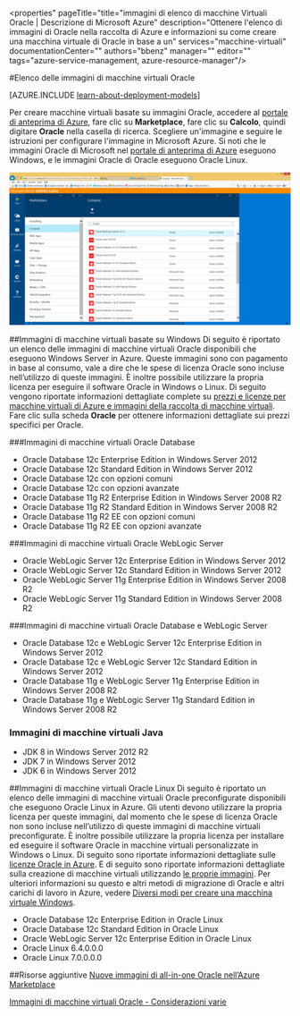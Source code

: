 <properties"
pageTitle="title="immagini di elenco di macchine Virtuali Oracle | Descrizione di Microsoft Azure"
description="Ottenere l'elenco di immagini di Oracle nella raccolta di Azure e informazioni su come creare una macchina virtuale di Oracle in base a un"
services="macchine-virtuali"
documentationCenter=""
authors="bbenz"
manager=""
editor=""
tags="azure-service-management, azure-resource-manager"/>

<tags
ms.service="virtual-machines"
ms.devlang="na"
ms.topic="article"
ms.tgt_pltfrm="vm-multiple"
ms.workload="infrastructure-services"
ms.date="06/22/2015"
ms.author="bbenz" />

#Elenco delle immagini di macchine virtuali Oracle

[AZURE.INCLUDE [learn-about-deployment-models](../../includes/learn-about-deployment-models-both-include.md)]


Per creare macchine virtuali basate su immagini Oracle, accedere al [portale di anteprima di Azure](https://ms.portal.azure.com/), fare clic su **Marketplace**, fare clic su **Calcolo**, quindi digitare **Oracle** nella casella di ricerca. Scegliere un'immagine e seguire le istruzioni per configurare l'immagine in Microsoft Azure. Si noti che le immagini Oracle di Microsoft nel [portale di anteprima di Azure](https://ms.portal.azure.com/) eseguono Windows, e le immagini Oracle di Oracle eseguono Oracle Linux.

![](media/virtual-machines-oracle-list-oracle-virtual-machine-images/image1.png)

##Immagini di macchine virtuali basate su Windows
Di seguito è riportato un elenco delle immagini di macchine virtuali Oracle disponibili che eseguono Windows Server in Azure. Queste immagini sono con pagamento in base al consumo, vale a dire che le spese di licenza Oracle sono incluse nell’utilizzo di queste immagini. È inoltre possibile utilizzare la propria licenza per eseguire il software Oracle in Windows o Linux. Di seguito vengono riportate informazioni dettagliate complete su [prezzi e licenze per macchine virtuali di Azure e immagini della raccolta di macchine virtuali](http://azure.microsoft.com/pricing/details/virtual-machines/#oracle-software). Fare clic sulla scheda **Oracle** per ottenere informazioni dettagliate sui prezzi specifici per Oracle.

###Immagini di macchine virtuali Oracle Database
- Oracle Database 12c Enterprise Edition in Windows Server 2012
- Oracle Database 12c Standard Edition in Windows Server 2012
- Oracle Database 12c con opzioni comuni
- Oracle Database 12c con opzioni avanzate
- Oracle Database 11g R2 Enterprise Edition in Windows Server 2008 R2
- Oracle Database 11g R2 Standard Edition in Windows Server 2008 R2
- Oracle Database 11g R2 EE con opzioni comuni
- Oracle Database 11g R2 EE con opzioni avanzate  

###Immagini di macchine virtuali Oracle WebLogic Server
- Oracle WebLogic Server 12c Enterprise Edition in Windows Server 2012
- Oracle WebLogic Server 12c Standard Edition in Windows Server 2012
- Oracle WebLogic Server 11g Enterprise Edition in Windows Server 2008 R2
- Oracle WebLogic Server 11g Standard Edition in Windows Server 2008 R2  

###Immagini di macchine virtuali Oracle Database e WebLogic Server  
- Oracle Database 12c e WebLogic Server 12c Enterprise Edition in Windows Server 2012
- Oracle Database 12c e WebLogic Server 12c Standard Edition in Windows Server 2012
- Oracle Database 11g e WebLogic Server 11g Enterprise Edition in Windows Server 2008 R2
- Oracle Database 11g e WebLogic Server 11g Standard Edition in Windows Server 2008 R2

### Immagini di macchine virtuali Java
-	JDK 8 in Windows Server 2012 R2
-	JDK 7 in Windows Server 2012
-	JDK 6 in Windows Server 2012


##Immagini di macchine virtuali Oracle Linux
Di seguito è riportato un elenco delle immagini di macchine virtuali Oracle preconfigurate disponibili che eseguono Oracle Linux in Azure. Gli utenti devono utilizzare la propria licenza per queste immagini, dal momento che le spese di licenza Oracle non sono incluse nell’utilizzo di queste immagini di macchine virtuali preconfigurate. È inoltre possibile utilizzare la propria licenza per installare ed eseguire il software Oracle in macchine virtuali personalizzate in Windows o Linux. Di seguito sono riportate informazioni dettagliate sulle [licenze Oracle in Azure](http://www.oracle.com/technetwork/topics/cloud/faq-1963009.html#support). E di seguito sono riportate informazioni dettagliate sulla creazione di macchine virtuali utilizzando [le proprie immagini](virtual-machines-create-upload-vhd-windows-server.md). Per ulteriori informazioni su questo e altri metodi di migrazione di Oracle e altri carichi di lavoro in Azure, vedere [Diversi modi per creare una macchina virtuale Windows](virtual-machines-windows-choices-create-vm.md).

- Oracle Database 12c Enterprise Edition in Oracle Linux
- Oracle Database 12c Standard Edition in Oracle Linux
- Oracle WebLogic Server 12c Enterprise Edition in Oracle Linux
- Oracle Linux 6.4.0.0.0
- Oracle Linux 7.0.0.0.0

##Risorse aggiuntive
[Nuove immagini di all-in-one Oracle nell’Azure Marketplace](https://msopentech.com/blog/2015/02/19/new-one-oracle-images-azure-marketplace/)

[Immagini di macchine virtuali Oracle - Considerazioni varie](#miscellaneous-considerations-for-oracle-virtual-machine-images-new-article)

<!----HONumber=AcomDC_1125_2015-->